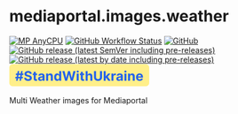 # mediaportal.images.weather

[![MP AnyCPU](https://img.shields.io/badge/MP-AnyCPU-blue?logo=windows&logoColor=white)](https://github.com/andrewjswan/mediaportal.images.weather/releases)
[![GitHub Workflow Status](https://img.shields.io/github/actions/workflow/status/andrewjswan/mediaportal.images.weather/build.yml?logo=github)](https://github.com/andrewjswan/mediaportal.images.weather/actions)
[![GitHub](https://img.shields.io/github/license/andrewjswan/mediaportal.images.weather?color=blue)](https://github.com/andrewjswan/mediaportal.images.weather/blob/master/LICENSE)
[![GitHub release (latest SemVer including pre-releases)](https://img.shields.io/github/v/release/andrewjswan/mediaportal.images.weather?include_prereleases)](https://github.com/andrewjswan/mediaportal.images.weather/releases)
[![GitHub release (latest by date including pre-releases)](https://img.shields.io/github/downloads/andrewjswan/mediaportal.images.weather/v1.0.0.7/total)](https://github.com/andrewjswan/mediaportal.images.weather/releases/tag/v1.0.0.7)
[![StandWithUkraine](https://raw.githubusercontent.com/vshymanskyy/StandWithUkraine/main/badges/StandWithUkraine.svg)](https://github.com/vshymanskyy/StandWithUkraine/blob/main/docs/README.md)

Multi Weather images for Mediaportal
